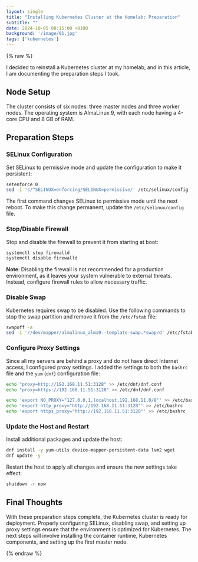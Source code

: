 ```yaml
---
layout: single
title: "Installing Kubernetes Cluster at the Homelab: Preparation"
subtitle: ""
date: 2024-10-05 08:15:00 +0100
background: '/image/01.jpg'
tags: ['kubernetes']
---
```


{% raw %}


I decided to reinstall a Kubernetes cluster at my homelab, and in this article, I am documenting the preparation steps I took.

## Node Setup

The cluster consists of six nodes: three master nodes and three worker nodes. The operating system is AlmaLinux 9, with each node having a 4-core CPU and 8 GB of RAM.

## Preparation Steps

### SELinux Configuration

Set SELinux to permissive mode and update the configuration to make it persistent:

```bash
setenforce 0
sed -i 's/^SELINUX=enforcing/SELINUX=permissive/' /etc/selinux/config
```

The first command changes SELinux to permissive mode until the next reboot. To make this change permanent, update the `/etc/selinux/config` file.

### Stop/Disable Firewall

Stop and disable the firewall to prevent it from starting at boot:

```bash
systemctl stop firewalld
systemctl disable firewalld
```

**Note**: Disabling the firewall is not recommended for a production environment, as it leaves your system vulnerable to external threats. Instead, configure firewall rules to allow necessary traffic.

### Disable Swap

Kubernetes requires swap to be disabled. Use the following commands to stop the swap partition and remove it from the `/etc/fstab` file:

```bash
swapoff -a
sed -i '//dev/mapper/almalinux_alma9--template-swap.*swap/d' /etc/fstab
```

### Configure Proxy Settings

Since all my servers are behind a proxy and do not have direct Internet access, I configured proxy settings. I added the settings to both the `bashrc` file and the `yum` (`dnf`) configuration file:

```bash
echo "proxy=http://192.168.11.51:3128" >> /etc/dnf/dnf.conf
echo "proxy=https://192.168.11.51:3128" >> /etc/dnf/dnf.conf
```

```bash
echo 'export NO_PROXY="127.0.0.1,localhost,192.168.11.0/8"' >> /etc/bashrc
echo 'export http_proxy="http://192.168.11.51:3128"' >> /etc/bashrc
echo 'export https_proxy="http://192.168.11.51:3128"' >> /etc/bashrc
```

### Update the Host and Restart

Install additional packages and update the host:

```bash
dnf install -y yum-utils device-mapper-persistent-data lvm2 wget
dnf update -y
```

Restart the host to apply all changes and ensure the new settings take effect:

```bash
shutdown -r now
```

## Final Thoughts

With these preparation steps complete, the Kubernetes cluster is ready for deployment. Properly configuring SELinux, disabling swap, and setting up proxy settings ensure that the environment is optimized for Kubernetes. The next steps will involve installing the container runtime, Kubernetes components, and setting up the first master node. 


{% endraw %}

